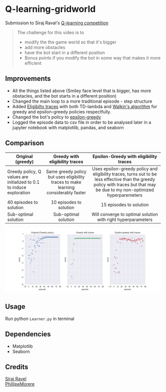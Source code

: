 # Q-learning-gridworld

Submission to Siraj Raval's [Q-learning competition](https://www.youtube.com/watch?v=A5eihauRQvo&t=1s)

> The challenge for this video is to 
> * modify the the game world so that it's bigger
> * add more obstacles
> * have the bot start in a different position
> * Bonus points if you modify the bot in some way that makes it more efficient

## Improvements 
* All the things listed above (Smiley face level that is bigger, has more obstacles, and the bot starts in a different position)
* Changed the main loop to a more traditional episode - step structure
* Added [Eligibilty traces](https://webdocs.cs.ualberta.ca/~sutton/book/ebook/node72.html) with both TD-lambda and [Walkin's algorithm](https://webdocs.cs.ualberta.ca/~sutton/book/ebook/node78.html) for greedy and epsilon-greedy policies respectfully.
* Changed the bot's policy to [epsilon-greedy](http://www0.cs.ucl.ac.uk/staff/D.Silver/web/Teaching_files/XX.pdf)
* Logged the episode data to csv file in order to be analysed later in a jupyter notebook with matplotlib, pandas, and seaborn
 
## Comparison
| Original (greedy) | Greedy with eligibility traces | Epsilon-Greedy with eligibility traces |
| ------------- |:-------------:| :-----:|
| Greedy policy, Q values are initialized to 0.1 to induce exploration| Same greedy policy but uses eligibility traces to make learning considerably  faster | Uses epsilon-greedy policy and eligibility traces, turns out to be less effective than the greedy policy with traces but that may be due to my non-optimized hyperparemeters |  
| 40 episodes to solution | 10 episodes to solution | 15 episodes to solution |
| Sub-optimal solution | Sub-optimal solution | Will converge to optimal solution with right hyperparameters |

![Graphic of score as function of episode number](https://github.com/ludobouan/Q-learning-gridworld/blob/master/data/Compare.png)

## Usage
Run python `Learner.py` in terminal

## Dependencies
* Matplotlib
* Seaborn

## Credits
[Siraj Ravel](https://github.com/llSourcell/q_learning_demo/)  
[PhillipeMorere](https://github.com/PhilippeMorere)
